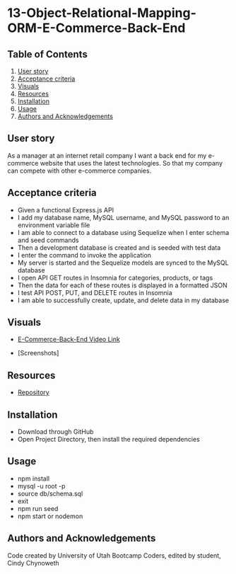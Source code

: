 # 13-Object-Relational-Mapping-ORM-E-Commerce-Back-End


## Table of Contents

1. [User story](#user-story)
2. [Acceptance criteria](#acceptance-criteria)
3. [Visuals](#visuals)
4. [Resources](#resources)
5. [Installation](#installation)
6. [Usage](#usage)
7. [Authors and Acknowledgements](#authors-and-acknowledgements)

## User story

As a manager at an internet retail company I want a back end for my e-commerce website that uses the latest technologies.  So that my company can compete with other e-commerce companies.

## Acceptance criteria

- Given a functional Express.js API
- I add my database name, MySQL username, and MySQL password to an environment variable file
- I am able to connect to a database using Sequelize when I enter schema and seed commands
- Then a development database is created and is seeded with test data
- I enter the command to invoke the application
- My server is started and the Sequelize models are synced to the MySQL database
- I open API GET routes in Insomnia for categories, products, or tags
- Then the data for each of these routes is displayed in a formatted JSON
- I test API POST, PUT, and DELETE routes in Insomnia
- I am able to successfully create, update, and delete data in my database

## Visuals

- [E-Commerce-Back-End Video Link]()

- [Screenshots]



## Resources

- [Repository](https://github.com/Cinderbeast/13-Object-Relational-Mapping-ORM-E-Commerce-Back-End)

## Installation
- Download through GitHub
- Open Project Directory, then install the required dependencies

## Usage
- npm install
- mysql -u root -p 
- source db/schema.sql
- exit
- npm run seed
- npm start or nodemon

## Authors and Acknowledgements

Code created by University of Utah Bootcamp Coders, edited by student, Cindy Chynoweth